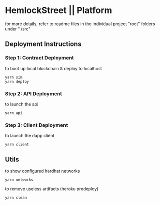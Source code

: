 # HemlockStreet || Platform
for more details, refer to readme files in the individual project "root" folders under "./src"
## Deployment Instructions
### Step 1: Contract Deployment
to boot up local blockchain & deploy to localhost
```
yarn sim 
yarn deploy 
```
### Step 2: API Deployment
to launch the api
```
yarn api 
```
### Step 3: Client Deployment
to launch the dapp client 
```
yarn client 
```

## Utils
to show configured hardhat networks
```
yarn networks
```
to remove useless artifacts (heroku predeploy)
```
yarn clean
```
